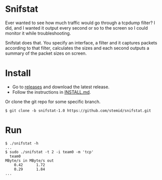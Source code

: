 # Snifstat

Ever wanted to see how much traffic would go through a tcpdump filter? I did, and I wanted it output every second or so to the screen so I could monitor it while troubleshooting. 

Snifstat does that. You specify an interface, a filter and it captures packets according to that filter, calculates the sizes and each second outputs a summary of the packet sizes on screen.

# Install

  - Go to [releases](/stemid/snifstat/releases/new) and download the latest release.
  - Follow the instructions in [INSTALL.md](INSTALL.md).

Or clone the git repo for some specific branch.

	$ git clone -b snifstat-1.0 https://github.com/stemid/snifstat.git

# Run

	$ ./snifstat -h
	...
	$ sudo ./snifstat -t 2 -i team0 -m 'tcp'
      team0
	MByte/s in MByte/s out
		0.42      1.72
		0.29      1.84
	...

